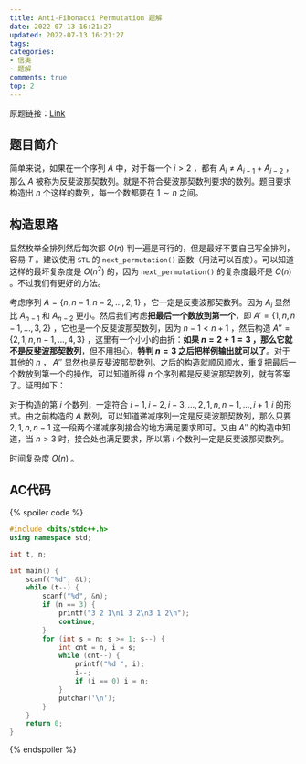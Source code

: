 ```yaml
---
title: Anti-Fibonacci Permutation 题解
date: 2022-07-13 16:21:27
updated: 2022-07-13 16:21:27
tags:
categories:
- 信奥
- 题解
comments: true
top: 2
---
```

原题链接：[Link](https://www.luogu.com.cn/problem/CF1644B)  

## 题目简介

简单来说，如果在一个序列 $A$ 中，对于每一个 $i > 2$ ，都有 $A_i \ne A_{i-1}+A_{i-2}$ ，那么 $A$ 被称为反斐波那契数列。就是不符合斐波那契数列要求的数列。题目要求构造出 $n$ 个这样的数列，每一个数都要在 $1 \sim n$ 之间。

<!-- more -->

## 构造思路
显然枚举全排列然后每次都 $O(n)$ 判一遍是可行的，但是最好不要自己写全排列，容易 $T$ 。建议使用 `STL` 的 `next_permutation()` 函数（用法可以百度）。可以知道这样的最坏复杂度是 $O(n^2)$ 的，因为 `next_permutation()` 的复杂度最坏是 $O(n)$ 。不过我们有更好的方法。

考虑序列 $A=\{ n, n-1, n-2,...,2, 1 \}$ ，它一定是反斐波那契数列。因为 $A_i$ 显然比 $A_{n-1}$ 和 $A_{n-2}$ 更小。然后我们考虑**把最后一个数放到第一个**，即 $A'=\{1,n,n-1,...,3,2\}$ ，它也是一个反斐波那契数列，因为 $n-1 < n+1$ ，然后构造 $A''=\{2,1,n,n-1,...,4,3\}$ ，这里有一个小小的曲折：**如果 $n=2+1=3$ ，那么它就不是反斐波那契数列**，但不用担心，**特判 $n=3$ 之后把样例输出就可以了**。对于其他的 $n$ ， $A''$ 显然也是反斐波那契数列。之后的构造就顺风顺水，重复把最后一个数放到第一个的操作，可以知道所得 $n$ 个序列都是反斐波那契数列，就有答案了。证明如下：

对于构造的第 $i$ 个数列，一定符合 $i-1,i-2,i-3,...,2,1,n,n-1,...,i+1,i$ 的形式。由之前构造的 $A$ 数列，可以知道递减序列一定是反斐波那契数列，那么只要 $2,1,n,n-1$ 这一段两个递减序列接合的地方满足要求即可。又由 $A''$ 的构造中知道，当 $n>3$ 时，接合处也满足要求，所以第 $i$ 个数列一定是反斐波那契数列。

时间复杂度 $O(n)$ 。

## AC代码

{% spoiler code %}

```cpp
#include <bits/stdc++.h>
using namespace std;

int t, n;

int main() {
	scanf("%d", &t);
	while (t--) {
		scanf("%d", &n);
		if (n == 3) {
			printf("3 2 1\n1 3 2\n3 1 2\n");
			continue;
		}
		for (int s = n; s >= 1; s--) {
			int cnt = n, i = s;
			while (cnt--) {
				printf("%d ", i);
				i--;
				if (i == 0) i = n;
			}
			putchar('\n');
		}
	}
	return 0;
}
```

{% endspoiler %}
